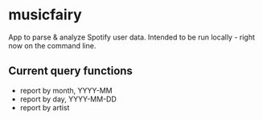 # musicfairy

App to parse & analyze Spotify user data. Intended to be run locally - right now on the command line.

## Current query functions

- report by month, YYYY-MM
- report by day, YYYY-MM-DD
- report by artist